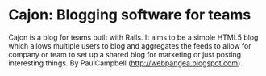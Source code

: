 # Cajon: Blogging software for teams

Cajon is a blog for teams built with Rails. It aims to be a simple HTML5 blog which allows multiple users to blog and aggregates the feeds to allow for company or team to set up a shared blog for marketing or just posting interesting things. By PaulCampbell (http://webpangea.blogspot.com).